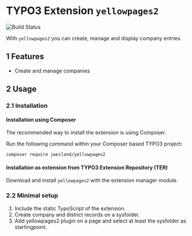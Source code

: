 # TYPO3 Extension `yellowpages2`

![Build Status](https://github.com/jweiland-net/yellowpages2/workflows/CI/badge.svg)

With `yellowpages2` you can create, manage and display company entries.

## 1 Features

* Create and manage companies

## 2 Usage

### 2.1 Installation

#### Installation using Composer

The recommended way to install the extension is using Composer.

Run the following command within your Composer based TYPO3 project:

```
composer require jweiland/yellowpages2
```

#### Installation as extension from TYPO3 Extension Repository (TER)

Download and install `yellowpages2` with the extension manager module.

### 2.2 Minimal setup

1) Include the static TypoScript of the extension.
2) Create company and district records on a sysfolder.
3) Add yellowpages2 plugin on a page and select at least the sysfolder as startingpoint.
